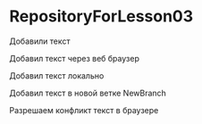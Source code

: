 ﻿# RepositoryForLesson03

Добавили текст

Добавил текст через веб браузер

Добавил текcт локально

Добавил текст в новой ветке NewBranch

Разрешаем конфликт текст в браузере
